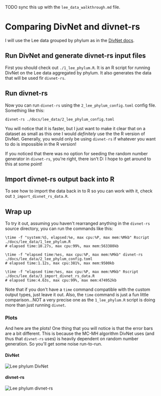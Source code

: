 TODO sync this up with the `lee_data_walkthrough.md` file.

# Comparing DivNet and divnet-rs

I will use the Lee data grouped by phylum as in the [DivNet docs](https://github.com/adw96/DivNet/blob/31e04e29e4f3c02ea07c7f35873ee6743b79170a/vignettes/getting-started.Rmd).

## Run DivNet and generate divnet-rs input files

First you should check out `./1_lee_phylum.R`.  It is an R script for running DivNet on the Lee data aggregated by phylum.  It also generates the data that will be used fir `divnet-rs`.

## Run divnet-rs

Now you can run `divnet-rs` using the `2_lee_phylum_config.toml` config file.  Something like this:

```
divnet-rs ./docs/lee_data/2_lee_phylum_config.toml
```

You will notice that it is faster, but I just want to make it clear that on a dataset as small as this one I would *definitely* use the the R version of DivNet.  Generally, you would only be using `divnet-rs` if whatever you want to do is impossible in the R version!

If you noticed that there was no option for seeding the random number generator in `divnet-rs`, you're right, there isn't D: I hope to get around to this at some point!

## Import divnet-rs output back into R

To see how to import the data back in to R so you can work with it, check out `3_import_divnet_rs_data.R`.


## Wrap up

To try it out, assuming you haven't rearranged anything in the `divnet-rs` source directory, you can run the commands like this:

```
\time -f "system:%S, elapsed:%e, max cpu:%P, max mem:%Mkb" Rscript ./docs/lee_data/1_lee_phylum.R
# elapsed time:10.27s, max cpu:99%, max mem:563380kb

\time -f "elapsed time:%es, max cpu:%P, max mem:%Mkb" divnet-rs ./docs/lee_data/2_lee_phylum_config.toml
# elapsed time:1.12s, max cpu:381%, max mem:9500kb

\time -f "elapsed time:%es, max cpu:%P, max mem:%Mkb" Rscript ./docs/lee_data/3_import_divnet_rs_data.R
# elapsed time:4.63s, max cpu:99%, max mem:474952kb
```

Note that if you don't have a `time` command compatible with the custom output types, just leave it out.  Also, the `time` command is just a fun little comparison...NOT a very precise one as the `1_lee_phylum.R` script is doing more than just running `divnet`.

### Plots

And here are the plots!  One thing that you will notice is that the error bars are a bit different.  This is because the MC-MH algorithm DivNet uses (and thus that `divnet-rs` uses) is heavily dependent on random number generation.  So you'll get some noise run-to-run.  

#### DivNet

![Lee phylum DivNet](./lee_phylum_divnet_plot.png)

#### divnet-rs

![Lee phylum divnet-rs](./lee_phylum_divnet_rs_plot.png)
